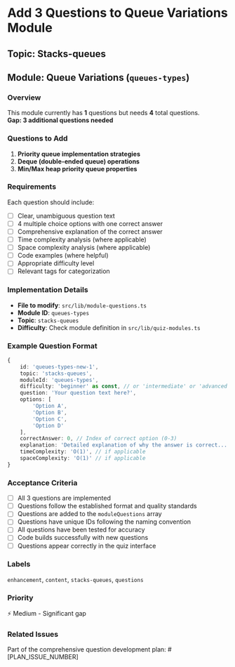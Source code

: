 # Add 3 Questions to Queue Variations Module

## Topic: Stacks-queues
## Module: Queue Variations (`queues-types`)

### Overview
This module currently has **1** questions but needs **4** total questions.  
**Gap: 3 additional questions needed**

### Questions to Add

1. **Priority queue implementation strategies**
2. **Deque (double-ended queue) operations**
3. **Min/Max heap priority queue properties**

### Requirements
Each question should include:
- [ ] Clear, unambiguous question text
- [ ] 4 multiple choice options with one correct answer
- [ ] Comprehensive explanation of the correct answer
- [ ] Time complexity analysis (where applicable)
- [ ] Space complexity analysis (where applicable)
- [ ] Code examples (where helpful)
- [ ] Appropriate difficulty level
- [ ] Relevant tags for categorization

### Implementation Details
- **File to modify**: `src/lib/module-questions.ts`
- **Module ID**: `queues-types`
- **Topic**: `stacks-queues`
- **Difficulty**: Check module definition in `src/lib/quiz-modules.ts`

### Example Question Format
```typescript
{
    id: 'queues-types-new-1',
    topic: 'stacks-queues',
    moduleId: 'queues-types',
    difficulty: 'beginner' as const, // or 'intermediate' or 'advanced'
    question: 'Your question text here?',
    options: [
        'Option A',
        'Option B', 
        'Option C',
        'Option D'
    ],
    correctAnswer: 0, // Index of correct option (0-3)
    explanation: 'Detailed explanation of why the answer is correct...',
    timeComplexity: 'O(1)', // if applicable
    spaceComplexity: 'O(1)' // if applicable
}
```

### Acceptance Criteria
- [ ] All 3 questions are implemented
- [ ] Questions follow the established format and quality standards
- [ ] Questions are added to the `moduleQuestions` array
- [ ] Questions have unique IDs following the naming convention
- [ ] All questions have been tested for accuracy
- [ ] Code builds successfully with new questions
- [ ] Questions appear correctly in the quiz interface

### Labels
`enhancement`, `content`, `stacks-queues`, `questions`

### Priority
⚡ Medium - Significant gap

### Related Issues
Part of the comprehensive question development plan: #[PLAN_ISSUE_NUMBER]